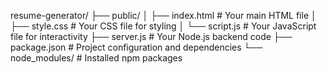 resume-generator/
├── public/
│   ├── index.html     # Your main HTML file
│   ├── style.css      # Your CSS file for styling
│   └── script.js      # Your JavaScript file for interactivity
├── server.js          # Your Node.js backend code
├── package.json       # Project configuration and dependencies
└── node_modules/      # Installed npm packages
